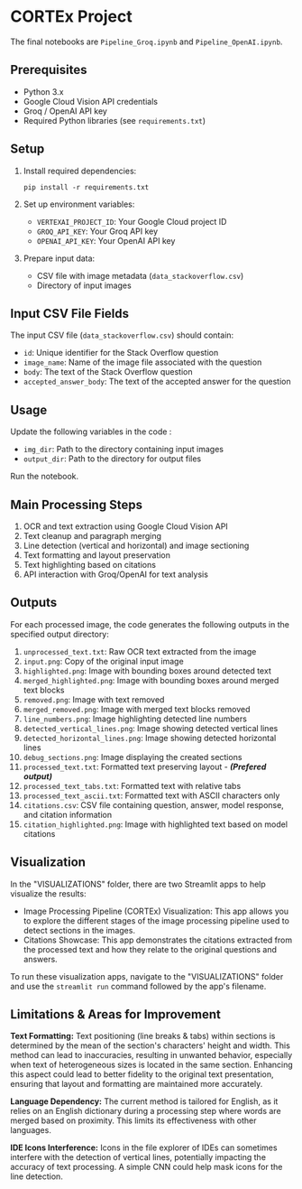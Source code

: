# CORTEx Project

The final notebooks are `Pipeline_Groq.ipynb` and `Pipeline_OpenAI.ipynb`. 

## Prerequisites

- Python 3.x
- Google Cloud Vision API credentials
- Groq / OpenAI API key
- Required Python libraries (see `requirements.txt`)

## Setup

1. Install required dependencies:
   ```
   pip install -r requirements.txt
   ```

2. Set up environment variables:
   - `VERTEXAI_PROJECT_ID`: Your Google Cloud project ID
   - `GROQ_API_KEY`: Your Groq API key
   - `OPENAI_API_KEY`: Your OpenAI API key

3. Prepare input data:
   - CSV file with image metadata (`data_stackoverflow.csv`)
   - Directory of input images

## Input CSV File Fields

The input CSV file (`data_stackoverflow.csv`) should contain:
- `id`: Unique identifier for the Stack Overflow question
- `image_name`: Name of the image file associated with the question
- `body`: The text of the Stack Overflow question
- `accepted_answer_body`: The text of the accepted answer for the question

## Usage

Update the following variables in the code :
- `img_dir`: Path to the directory containing input images
- `output_dir`: Path to the directory for output files

Run the notebook.

## Main Processing Steps

1. OCR and text extraction using Google Cloud Vision API
2. Text cleanup and paragraph merging
3. Line detection (vertical and horizontal) and image sectioning
4. Text formatting and layout preservation
5. Text highlighting based on citations
6. API interaction with Groq/OpenAI for text analysis

## Outputs

For each processed image, the code generates the following outputs in the specified output directory:

1. `unprocessed_text.txt`: Raw OCR text extracted from the image
2. `input.png`: Copy of the original input image
3. `highlighted.png`: Image with bounding boxes around detected text
4. `merged_highlighted.png`: Image with bounding boxes around merged text blocks
5. `removed.png`: Image with text removed
6. `merged_removed.png`: Image with merged text blocks removed
7. `line_numbers.png`: Image highlighting detected line numbers
8. `detected_vertical_lines.png`: Image showing detected vertical lines
9. `detected_horizontal_lines.png`: Image showing detected horizontal lines
10. `debug_sections.png`: Image displaying the created sections
11. `processed_text.txt`: Formatted text preserving layout - ***(Prefered output)***
12. `processed_text_tabs.txt`: Formatted text with relative tabs
13. `processed_text_ascii.txt`: Formatted text with ASCII characters only
14. `citations.csv`: CSV file containing question, answer, model response, and citation information
15. `citation_highlighted.png`: Image with highlighted text based on model citations

## Visualization
In the "VISUALIZATIONS" folder, there are two Streamlit apps to help visualize the results:

- Image Processing Pipeline (CORTEx) Visualization: This app allows you to explore the different stages of the image processing pipeline used to detect sections in the images.
- Citations Showcase: This app demonstrates the citations extracted from the processed text and how they relate to the original questions and answers.

To run these visualization apps, navigate to the "VISUALIZATIONS" folder and use the ``streamlit run`` command followed by the app's filename.

## Limitations & Areas for Improvement
**Text Formatting:** Text positioning (line breaks & tabs) within sections is determined by the mean of the section's characters' height and width. This method can lead to inaccuracies, resulting in unwanted behavior, especially when text of heterogeneous sizes is located in the same section. Enhancing this aspect could lead to better fidelity to the original text presentation, ensuring that layout and formatting are maintained more accurately. 

**Language Dependency:** The current method is tailored for English, as it relies on an English dictionary during a processing step where words are merged based on proximity. This limits its effectiveness with other languages.

**IDE Icons Interference:** Icons in the file explorer of IDEs can sometimes interfere with the detection of vertical lines, potentially impacting the accuracy of text processing. A simple CNN could help mask icons for the line detection.

